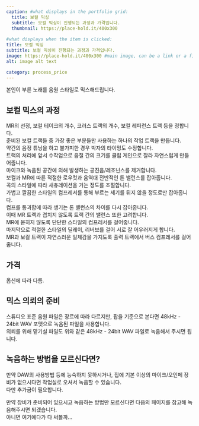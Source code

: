 ```yaml
---
caption: #what displays in the portfolio grid:
  title: 보컬 믹싱
  subtitle: 보컬 믹싱이 진행되는 과정과 가격입니다. 
  thumbnail: https://place-hold.it/400x300
  
#what displays when the item is clicked:
title: 보컬 믹싱
subtitle: 보컬 믹싱이 진행되는 과정과 가격입니다. 
image: https://place-hold.it/400x300 #main image, can be a link or a file in assets/img/portfolio
alt: image alt text

category: process_price
---
```


본인이 부른 노래를 음원 스타일로 믹스해드립니다.  

## 보컬 믹스의 과정

MR의 선정, 보컬 테이크의 개수, 코러스 트랙의 개수, 보컬 레퍼런스 트랙 등을 정합니다.  
준비된 보컬 트랙들 중 가장 좋은 부분들만 사용하는 하나의 작업 트랙을 만듭니다.  
약간의 음정 튜닝을 하고 불가피한 경우 박자의 타이밍도 수정합니다.  
트랙의 처리에 앞서 수작업으로 음절 간의 크기를 클립 게인으로 잘라 자연스럽게 만들어줍니다.  
마이크와 녹음된 공간에 의해 발생하는 공진음/레조넌스를 제거합니다.  
보컬과 MR에 따른 적절한 로우컷과 음역대 전반적인 톤 밸런스를 잡아줍니다.  
곡의 스타일에 따라 새츄레이션을 거는 정도를 조절합니다.  
가볍고 깔끔한 스타일의 컴프레서를 통해 부르는 세기를 튀지 않을 정도로만 잡아줍니다.  
컴프를 통과함에 따라 생기는 톤 밸런스의 차이를 다시 잡아줍니다.  
이때 MR 트랙과 겹치지 않도록 트랙 간의 밸런스 또한 고려합니다.  
MR에 묻히지 않도록 단단한 스타일의 컴프레서를 걸어줍니다.  
마지막으로 적절한 스타일의 딜레이, 리버브를 걸어 서로 잘 어우러지게 합니다.  
MR과 보컬 트랙이 자연스러운 일체감을 가지도록 출력 트랙에서 버스 컴프레서를 걸어줍니다.  

## 가격

옵션에 따라 다름.  

## 믹스 의뢰의 준비

스튜디오 표준 음원 파일은 장르에 따라 다르지만, 팝을 기준으로 본다면 48kHz - 24bit WAV 포맷으로 녹음된 파일을 사용합니다.  
의뢰를 위해 맡기실 파일도 위와 같은 48kHz - 24bit WAV 파일로 녹음해서 주시면 됩니다.  

## 녹음하는 방법을 모르신다면?

만약 DAW의 사용방법 등에 능숙하지 못하시거나, 집에 기본 이상의 마이크/오인페 장비가 없으시다면 작업실로 오셔서 녹음할 수 있습니다.  
다만 추가금이 필요합니다.  

만약 장비가 준비되어 있으시고 녹음하는 방법만 모르신다면 다음의 페이지를 참고해 녹음해주시면 되겠습니다.  
아니면 여기에다가 다 써볼까...  
